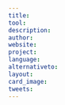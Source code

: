 ```yaml
---
title:
tool:
description:
author:
website:
project:
language:
alternativeto:
layout:
card_image:
tweets:
---
```

